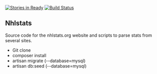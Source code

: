 [![Stories in Ready](https://badge.waffle.io/pelletiermaxime/nhlstats.org.png?label=ready&title=Ready)](https://waffle.io/pelletiermaxime/nhlstats.org)
[![Build Status][ico-travis]][link-travis]
## Nhlstats

Source code for the nhlstats.org website and scripts to parse stats from several sites.

* Git clone
* composer install
* artisan migrate (--database=mysql)
* artisan db:seed (--database=mysql)

[ico-travis]: https://img.shields.io/travis/pelletiermaxime/nhlstats.org/master.svg?style=flat-square
[link-travis]: https://travis-ci.org/pelletiermaxime/nhlstats.org

